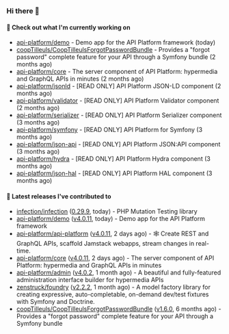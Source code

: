 ### Hi there 👋

#### 👷 Check out what I'm currently working on

- [api-platform/demo](https://github.com/api-platform/demo) - Demo app for the API Platform framework (today)
- [coopTilleuls/CoopTilleulsForgotPasswordBundle](https://github.com/coopTilleuls/CoopTilleulsForgotPasswordBundle) - Provides a &#34;forgot password&#34; complete feature for your API through a Symfony bundle (2 months ago)
- [api-platform/core](https://github.com/api-platform/core) - The server component of API Platform: hypermedia and GraphQL APIs in minutes (2 months ago)
- [api-platform/jsonld](https://github.com/api-platform/jsonld) - [READ ONLY] API Platform JSON-LD component (2 months ago)
- [api-platform/validator](https://github.com/api-platform/validator) - [READ ONLY] API Platform Validator component (2 months ago)
- [api-platform/serializer](https://github.com/api-platform/serializer) - [READ ONLY] API Platform Serializer component (3 months ago)
- [api-platform/symfony](https://github.com/api-platform/symfony) - [READ ONLY] API Platform for Symfony (3 months ago)
- [api-platform/json-api](https://github.com/api-platform/json-api) - [READ ONLY] API Platform JSON:API component (3 months ago)
- [api-platform/hydra](https://github.com/api-platform/hydra) - [READ ONLY] API Platform Hydra component (3 months ago)
- [api-platform/json-hal](https://github.com/api-platform/json-hal) - [READ ONLY] API Platform HAL component (3 months ago)

#### 🔭 Latest releases I've contributed to

- [infection/infection](https://github.com/infection/infection) ([0.29.9](https://github.com/infection/infection/releases/tag/0.29.9), today) - PHP Mutation Testing library
- [api-platform/demo](https://github.com/api-platform/demo) ([v4.0.11](https://github.com/api-platform/demo/releases/tag/v4.0.11), today) - Demo app for the API Platform framework
- [api-platform/api-platform](https://github.com/api-platform/api-platform) ([v4.0.11](https://github.com/api-platform/api-platform/releases/tag/v4.0.11), 2 days ago) - 🕸️ Create REST and GraphQL APIs, scaffold Jamstack webapps, stream changes in real-time.
- [api-platform/core](https://github.com/api-platform/core) ([v4.0.11](https://github.com/api-platform/core/releases/tag/v4.0.11), 2 days ago) - The server component of API Platform: hypermedia and GraphQL APIs in minutes
- [api-platform/admin](https://github.com/api-platform/admin) ([v4.0.2](https://github.com/api-platform/admin/releases/tag/v4.0.2), 1 month ago) - A beautiful and fully-featured administration interface builder for hypermedia APIs
- [zenstruck/foundry](https://github.com/zenstruck/foundry) ([v2.2.2](https://github.com/zenstruck/foundry/releases/tag/v2.2.2), 1 month ago) - A model factory library for creating expressive, auto-completable, on-demand dev/test fixtures with Symfony and Doctrine.
- [coopTilleuls/CoopTilleulsForgotPasswordBundle](https://github.com/coopTilleuls/CoopTilleulsForgotPasswordBundle) ([v1.6.0](https://github.com/coopTilleuls/CoopTilleulsForgotPasswordBundle/releases/tag/v1.6.0), 6 months ago) - Provides a &#34;forgot password&#34; complete feature for your API through a Symfony bundle

